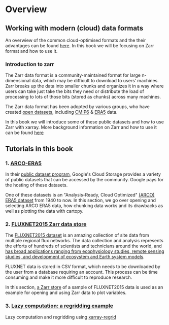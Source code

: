 # Overview

## Working with modern (cloud) data formats
An overwiew of the common cloud-optimised formats and the their advantages can be found [here](https://guide.cloudnativegeo.org/). In this book we will be focusing on Zarr format and how to use it. 

### Introduction to zarr
The Zarr data format is a community-maintained format for large n-dimensional data, which may be difficult to download to users’ machines. Zarr breaks up the data into smaller chunks and organizes it in a way where users can take just take the bits they need or distribute the load of processing to lots of those bits (stored as chunks) across many machines.

The Zarr data format has been adopted by various groups, who have created [open datasets](https://zarr.dev/datasets/), including [CMIP6](https://console.cloud.google.com/marketplace/details/noaa-public/cmip6) & [ERA5](https://cloud.google.com/storage/docs/public-datasets/era5) data. 

In this book we will introduce some of these public datasets and how to use Zarr with xarray. More background information on Zarr and how to use it can be found [here](https://guide.cloudnativegeo.org/zarr/intro.html)

## Tutorials in this book
### 1. [ARCO-ERA5](ARCO-ERA5.ipynb)

In their [public dataset program](https://cloud.google.com/storage/docs/public-datasets), Google's Cloud Storage provides a variety of public datasets that can be accessed by the community. Google pays for the hosting of these datasets.

One of these datasets is an "Analysis-Ready, Cloud Optimized" [(ARCO) ERA5 dataset](https://github.com/google-research/arco-era5) from 1940 to now. In this section, we go over opening and selecting ARCO ERA5 data, how chunking data works and its drawbacks as well as plotting the data with cartopy. 

### 2. [FLUXNET2015 Zarr data store](FLUXNET2015.ipynb)

The [FLUXNET2015 dataset](https://fluxnet.org/data/fluxnet2015-dataset) is an amazing collection of site data from multiple regional flux networks.
The data collection and analysis represents the efforts of hundreds of scientists and technicians around the world, and [has broad applications ranging from ecophysiology studies, remote sensing studies, and development of ecosystem and Earth system models](https://doi.org/10.1038/s41597-020-0534-3).

FLUXNET data is stored in CSV format, which needs to be downloaded by the user from a database requiring an account. This process can be time consuming and make it more difficult to reproduce research. 

In this section, [a Zarr store](https://github.com/EXCITED-CO2/zarr-fluxnet2015) of a sample of FLUXNET2015 data is used as an example for opening and using Zarr data to plot variables. 

### 3. [Lazy computation: a regridding example](azy_computation.ipynb)
Lazy computation and regridding using [xarray-regrid](https://github.com/xarray-contrib/xarray-regrid)
